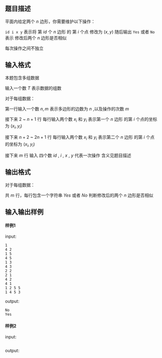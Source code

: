 ## 题目描述

平面内给定两个 $n$ 边形，你需要维护以下操作：

```id i x y``` 表示将 第 $id$ 个 $n$ 边形 的 第 $i$ 个点 修改为 $(x,y)$ 随后输出 ``` Yes ``` 或者 ```No``` 表示 修改后两个 $n$ 边形是否相似

每次操作之间不独立

## 输入格式

本题包含多组数据

输入一个数 $T$ 表示数据的组数

对于每组数据：

第一行输入一个数 $n,m$ 表示多边形的边数为 $n$ ,以及操作的次数 $m$


接下来 $2$ ~ $n+1$ 行 每行输入两个数 $x_i$ 和 $y_i$  表示第一个 $n$ 边形 的第 $i$ 个点的坐标为 $(x_i,y_i)$

接下来 $n+2$ ~ $2n+1$ 行 每行输入两个数 $x_i$ 和 $y_i$  表示第二个 $n$ 边形 的第 $i$ 个点的坐标为 $(x_i,y_i)$

接下来 $m$ 行 输入 四个数 $id$ , $i$ , $x$ , $y$ 代表一次操作 含义见题目描述

## 输出格式

对于每组数据：

共 $m$ 行，每行包含一个字符串 $Yes$ 或者 $No$ 判断修改后的两个 $n$ 边形是否相似  

## 输入输出样例

#### 样例1

input:
~~~
1
4 2
1 5
4 5
1 3 
4 3
2 2
2 1 
4 2
4 1
1 2 5 5 
1 4 5 3
~~~

output:

~~~
No
Yes
~~~

#### 样例2

input:

~~~

~~~

output:

~~~

~~~